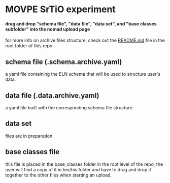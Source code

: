 # MOVPE SrTiO experiment

#### drag and drop "schema file", "data file", "data set", and "base classes subfolder" into the nomad upload page 

for more info on archive files structure, check out the [README.md](https://github.com/FAIRmat-Experimental/Area_A_application_definitions/blob/main/README.md) file in the root folder of this repo

## schema file (.schema.archive.yaml)
  
a yaml file containing the ELN schema that will be used to structure user's data. 

## data file (.data.archive.yaml)

a yaml file built with the corresponding schema file structure. 

## data set 

files are in preparation

## base classes file

this file is placed in the base_classes folder in the root level of the repo, the user will find a copy of it in her/his folder and have to drag and drop it together to the other files when starting an upload.
